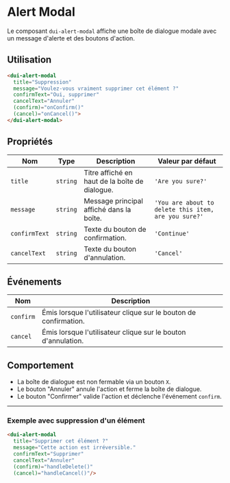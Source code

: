 # Alert Modal

Le composant `dui-alert-modal` affiche une boîte de dialogue modale avec un message d'alerte et des boutons d'action.

## Utilisation

```html
<dui-alert-modal 
  title="Suppression" 
  message="Voulez-vous vraiment supprimer cet élément ?"
  confirmText="Oui, supprimer" 
  cancelText="Annuler"
  (confirm)="onConfirm()" 
  (cancel)="onCancel()">
</dui-alert-modal>
```

## Propriétés

| Nom          | Type      | Description                                      | Valeur par défaut |
|--------------|----------|--------------------------------------------------|-------------------|
| `title`      | `string` | Titre affiché en haut de la boîte de dialogue.  | `'Are you sure?'` |
| `message`    | `string` | Message principal affiché dans la boîte.        | `'You are about to delete this item, are you sure?'` |
| `confirmText` | `string` | Texte du bouton de confirmation.                | `'Continue'` |
| `cancelText` | `string` | Texte du bouton d'annulation.                   | `'Cancel'` |

## Événements

| Nom       | Description |
|-----------|-------------|
| `confirm` | Émis lorsque l'utilisateur clique sur le bouton de confirmation. |
| `cancel`  | Émis lorsque l'utilisateur clique sur le bouton d'annulation. |

## Comportement

- La boîte de dialogue est non fermable via un bouton `X`.
- Le bouton "Annuler" annule l'action et ferme la boîte de dialogue.
- Le bouton "Confirmer" valide l'action et déclenche l'événement `confirm`.

---

### Exemple avec suppression d'un élément

```html
<dui-alert-modal 
  title="Supprimer cet élément ?" 
  message="Cette action est irréversible."
  confirmText="Supprimer" 
  cancelText="Annuler"
  (confirm)="handleDelete()" 
  (cancel)="handleCancel()"/>
```

